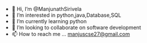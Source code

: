 - 👋 Hi, I’m @ManjunathSirivela
- 👀 I’m interested in python,java,Database,SQL
- 🌱 I’m currently learning python
- 💞️ I’m looking to collaborate on software development
- 📫 How to reach me ... manjuscse27@gmail.com

<!---
ManjunathCSE2017/ManjunathCSE2017 is a ✨ special ✨ repository because its `README.md` (this file) appears on your GitHub profile.
You can click the Preview link to take a look at your changes.
--->
